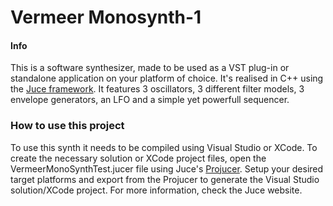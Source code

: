 # Vermeer Monosynth-1

#### Info
This is a software synthesizer, made to be used as a VST plug-in or standalone application on your platform of choice. It's realised in C++ using the [Juce framework](https://juce.com/). 
It features 3 oscillators, 3 different filter models, 3 envelope generators, an LFO and a simple yet powerfull sequencer.

### How to use this project
To use this synth it needs to be compiled using Visual Studio or XCode. To create the necessary solution or XCode project files, open the VermeerMonoSynthTest.jucer file using Juce's [Projucer](https://shop.juce.com/get-juce). 
Setup your desired target platforms and export from the Projucer to generate the Visual Studio solution/XCode project. For more information, check the Juce website.




